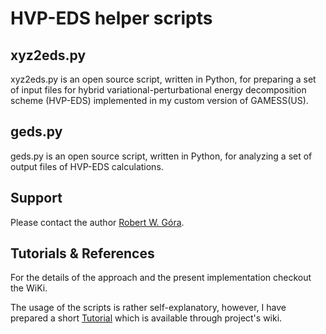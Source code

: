 # HVP-EDS helper scripts

xyz2eds.py
----------

xyz2eds.py is an open source script, written in Python, for preparing a set of input files for hybrid variational-perturbational energy decomposition scheme (HVP-EDS) implemented in my custom version of GAMESS(US).

geds.py
-------
geds.py is an open source script, written in Python, for analyzing a set of output files of HVP-EDS calculations.

## Support ##

Please contact the author [Robert W. Góra](mailto:robert.gora@pwr.edu.pl).

## Tutorials & References ##

For the details of the approach and the present implementation checkout the WiKi.

The usage of the scripts is rather self-explanatory, however, I have prepared a short [Tutorial](https://github.com/rgora/HVPT-EDS/wiki/Tutorial) which is available through project's wiki.
